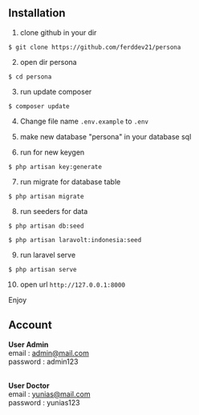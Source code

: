 ## Installation

1. clone github in your dir

```console
$ git clone https://github.com/ferddev21/persona
```

2. open dir persona

```console
$ cd persona
```

3. run update composer

```console
$ composer update
```

4. Change file name `.env.example` to `.env`

5. make new database "persona" in your database sql

6. run for new keygen

```console
$ php artisan key:generate
```

7. run migrate for database table

```console
$ php artisan migrate
```

8. run seeders for data

```console
$ php artisan db:seed
```

```console
$ php artisan laravolt:indonesia:seed
```

9. run laravel serve

```console
$ php artisan serve
```

10. open url `http://127.0.0.1:8000`

Enjoy

## Account

**User Admin** <br>
email : admin@mail.com <br>
password : admin123 <br>
<br>

**User Doctor** <br>
email : yunias@mail.com <br>
password : yunias123 <br>
<br>

